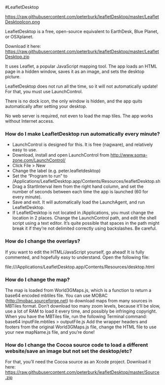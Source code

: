 #LeafletDesktop

https://raw.githubusercontent.com/peterburk/leafletDesktop/master/LeafletDesktopIcon.png

LeafletDesktop is a free, open-source equivalent to EarthDesk, Blue Planet, or OSXplanet.

Download it here:
https://raw.githubusercontent.com/peterburk/leafletDesktop/master/LeafletDesktop.zip


It uses Leaflet, a popular JavaScript mapping tool. The app loads an HTML page in a hidden window, saves it as an image, and sets the desktop picture.

LeafletDesktop does not run all the time, so it will not automatically update! For that, you must use LaunchControl.

There is no dock icon, the only window is hidden, and the app quits automatically after setting your desktop.

No web server is required, not even to load the map tiles. The app works without Internet access.


### How do I make LeafletDesktop run automatically every minute? 
- LaunchControl is designed for this. It is free (nagware), and relatively easy to use.
- Download, install and open LaunchControl from http://www.soma-zone.com/LaunchControl/
- Click File > New
- Change the label (e.g. peter.leafletdesktop)
- Set the “Program to run” to /Applications/LeafletDesktop.app/Contents/Resources/leafletDesktop.sh
- Drag a StartInterval item from the right hand column, and set the number of seconds between each time the app is launched (60 for every minute).
- Save and exit. It will automatically load the LaunchAgent, and run LeafletDesktop.
- If LeafletDesktop is not located in /Applications, you must change the location in 2 places. Change the LaunchControl path, and edit the shell script using a text editor. It’s quite possible that spaces in the path might break it if they’re not delimited correctly using backslashes. Be careful.

### How do I change the overlays?

If you want to edit the HTML/JavaScript yourself, go ahead! It is fully commented, and hopefully easy to understand. Open the following file:

file:///Applications/LeafletDesktop.app/Contents/Resources/desktop.html


### How do I change the map?

The map is loaded from World3GMaps.js, which is a function to return a base64 encoded mbtiles file. You can use MOBAC (http://mobac.sourceforge.net) to download maps from many sources in MBTiles format. Don’t download too many zoom levels, because it’ll be slow, use a lot of RAM to load it every time, and possibly be infringing copyright. When you have the MBTiles file, run the following Terminal command:
base64 inputFile.mbtiles > outputFile.js
Add the wrapper headers and footers from the original World3GMaps.js file, change the HTML file to use your new mapName.js file, and you’re done!


### How do I change the Cocoa source code to load a different website/save an image but not set the desktop/etc?

For that, you’ll need the Cocoa source as an Xcode project. Download it here:
https://raw.githubusercontent.com/peterburk/leafletDesktop/master/Source.zip
